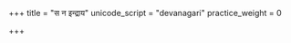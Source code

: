 +++
title = "स न इन्द्राय"
unicode_script = "devanagari"
practice_weight = 0

+++
<div class="js_include" url="/vedAH_sAma/paravastu-saama/devaH/somaH/sa-na-indrAya/"  newLevelForH1="1" includeTitle="false"> </div>